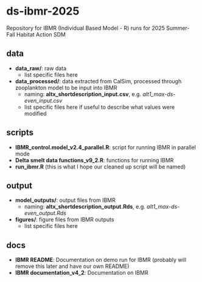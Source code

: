 # ds-ibmr-2025
Repository for IBMR (Individual Based Model - R) runs for 2025 Summer-Fall Habitat Action SDM

## data

* **data_raw/**: raw data
  * list specific files here
* **data_processed/**: data extracted from CalSim, processed through zooplankton model to be input into IBMR
  * naming: **altx_shortdescription_input.csv**, e.g. *alt1_max-ds-even_input.csv*
  * list specific files here if useful to describe what values were modified

## scripts

* **IBMR_control.model_v2.4_parallel.R**: script for running IBMR in parallel mode 
* **Delta smelt data functions_v9_2.R**: functions for running IBMR
* **run_ibmr.R** (this is what I hope our cleaned up script will be named)

## output

* **model_outputs/**: output files from IBMR
  * naming: **altx_shortdescription_output.Rds**, e.g. *alt1_max-ds-even_output.Rds*
* **figures/**: figure files from IBMR outputs
  * list specific files here

## docs

* **IBMR README**: Documentation on demo run for IBMR (probably will remove this later and have our own README)
* **IBMR documentation_v4_2**: Documentation on IBMR